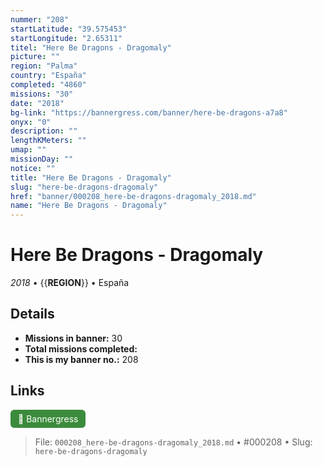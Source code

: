 ```yaml
---
nummer: "208"
startLatitude: "39.575453"
startLongitude: "2.65311"
titel: "Here Be Dragons - Dragomaly"
picture: ""
region: "Palma"
country: "España"
completed: "4860"
missions: "30"
date: "2018"
bg-link: "https://bannergress.com/banner/here-be-dragons-a7a8"
onyx: "0"
description: ""
lengthKMeters: ""
umap: ""
missionDay: ""
notice: ""
title: "Here Be Dragons - Dragomaly"
slug: "here-be-dragons-dragomaly"
href: "banner/000208_here-be-dragons-dragomaly_2018.md"
name: "Here Be Dragons - Dragomaly"
---
```

# Here Be Dragons - Dragomaly

*2018* • {{__REGION__}} • España





## Details

- **Missions in banner:** 30
- **Total missions completed:** 
- **This is my banner no.:** 208





## Links
<a href="https://bannergress.com/banner/here-be-dragons-a7a8" target="_blank" style="display:inline-block;margin-right:8px;padding:6px 12px;background:#3c8b3c;color:#fff;text-decoration:none;border-radius:6px;">🔗 Bannergress</a>



> File: `000208_here-be-dragons-dragomaly_2018.md` • #000208 • Slug: `here-be-dragons-dragomaly`
